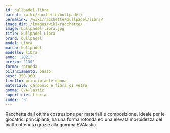 ```yaml
---
id: bullpadel-libra
parent: /wiki/racchette/bullpadel/
permalink: /wiki/racchette/bullpadel/libra/
image_dir: /images/wiki/racchette/
image: bullpadel-libra.jpg
title: Bullpadel Libra
brand: bullpadel
model: Libra
marca: bullpadel
modello: libra
anno: '2021'
prezzo: '130'
forma: rotonda
bilanciamento: basso
peso: 350-360
livello: principiante donna
materiale: carbonio e fibra di vetro
gomma: EVA-lastic
superficie: liscia
index: '5'
---
```

Racchetta dall’ottima costruzione per materiali e composizione, ideale per le giocatrici principianti, ha una forma rotonda ed una elevata morbidezza del piatto ottenuta grazie alla gomma EVAlastic.